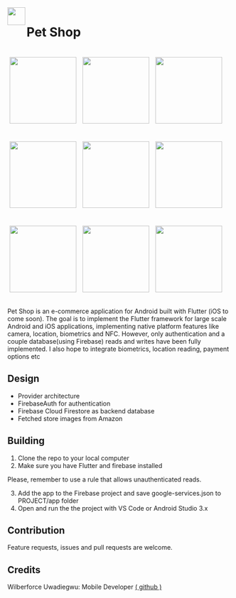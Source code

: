 <img align="left" src="https://raw.githubusercontent.com/thenifemi/PetShop/master/screenshots/footprint.png?raw=true" width="40px">

# Pet Shop

<p>
    <img src="https://raw.githubusercontent.com/thenifemi/PetShop/master/screenshots/intro.jpg" width="150px" height="auto" hspace="5" vspace="20"/>
    <img src="https://raw.githubusercontent.com/thenifemi/PetShop/master/screenshots/signup.jpg" width="150px" height="auto" hspace="5" vspace="20"/>
    <img src="https://raw.githubusercontent.com/thenifemi/PetShop/master/screenshots/login.jpg" width="150px" height="auto" hspace="5" vspace="20"/>
    <img src="https://raw.githubusercontent.com/thenifemi/PetShop/master/screenshots/home.jpg" width="150px" height="auto" hspace="5" vspace="20"/>
    <img src="https://raw.githubusercontent.com/thenifemi/PetShop/master/screenshots/productDetails.jpg" width="150px" height="auto" hspace="5" vspace="20"/>
    <img src="https://raw.githubusercontent.com/thenifemi/PetShop/master/screenshots/cart.jpg" width="150px" height="auto" hspace="5" vspace="20"/>
    <img src="https://raw.githubusercontent.com/thenifemi/PetShop/master/screenshots/checkout.jpg" width="150px" height="auto" hspace="5" vspace="20"/>
    <img src="https://raw.githubusercontent.com/thenifemi/PetShop/master/screenshots/forgot.jpg" width="150px" height="auto" hspace="5" vspace="20"/>
    <img src="https://raw.githubusercontent.com/thenifemi/PetShop/master/screenshots/notifications.jpg" width="150px" height="auto" hspace="5" vspace="20"/>
</p>

Pet Shop is an e-commerce application for Android built with Flutter (iOS to come soon). The goal is to implement the Flutter framework for large scale Android and iOS applications, implementing native platform features like camera, location, biometrics and NFC. However, only authentication and a couple database(using Firebase) reads and writes have been fully implemented. I also hope to integrate biometrics, location reading, payment options etc

## Design

- Provider architecture
- FirebaseAuth for authentication
- Firebase Cloud Firestore as backend database
- Fetched store images from Amazon

## Building

1. Clone the repo to your local computer
2. Make sure you have Flutter and firebase installed

Please, remember to use a rule that allows unauthenticated reads.

3. Add the app to the Firebase project and save google-services.json to PROJECT/app folder
4. Open and run the the project with VS Code or Android Studio 3.x

## Contribution

Feature requests, issues and pull requests are welcome.

## Credits

Wilberforce Uwadiegwu: Mobile Developer [( github )](https://github.com/wilburt)
